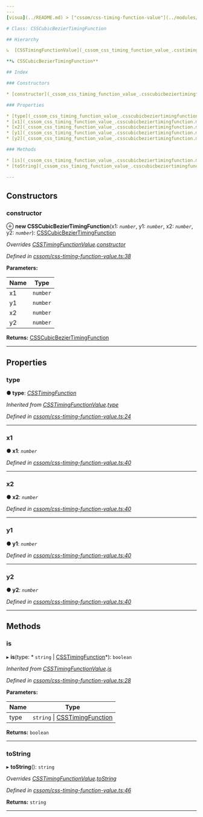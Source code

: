 ```yaml
---
---
[visua](../README.md) > ["cssom/css-timing-function-value"](../modules/_cssom_css_timing_function_value_.md) > [CSSCubicBezierTimingFunction](../classes/_cssom_css_timing_function_value_.csscubicbeziertimingfunction.md)

# Class: CSSCubicBezierTimingFunction

## Hierarchy

↳  [CSSTimingFunctionValue](_cssom_css_timing_function_value_.csstimingfunctionvalue.md)

**↳ CSSCubicBezierTimingFunction**

## Index

### Constructors

* [constructor](_cssom_css_timing_function_value_.csscubicbeziertimingfunction.md#constructor)

### Properties

* [type](_cssom_css_timing_function_value_.csscubicbeziertimingfunction.md#type)
* [x1](_cssom_css_timing_function_value_.csscubicbeziertimingfunction.md#x1)
* [x2](_cssom_css_timing_function_value_.csscubicbeziertimingfunction.md#x2)
* [y1](_cssom_css_timing_function_value_.csscubicbeziertimingfunction.md#y1)
* [y2](_cssom_css_timing_function_value_.csscubicbeziertimingfunction.md#y2)

### Methods

* [is](_cssom_css_timing_function_value_.csscubicbeziertimingfunction.md#is)
* [toString](_cssom_css_timing_function_value_.csscubicbeziertimingfunction.md#tostring)

---
```


## Constructors

<a id="constructor"></a>

###  constructor

⊕ **new CSSCubicBezierTimingFunction**(x1: *`number`*, y1: *`number`*, x2: *`number`*, y2: *`number`*): [CSSCubicBezierTimingFunction](_cssom_css_timing_function_value_.csscubicbeziertimingfunction.md)

*Overrides [CSSTimingFunctionValue](_cssom_css_timing_function_value_.csstimingfunctionvalue.md).[constructor](_cssom_css_timing_function_value_.csstimingfunctionvalue.md#constructor)*

*Defined in [cssom/css-timing-function-value.ts:38](https://github.com/umbopepato/visua/blob/221e6a0/src/cssom/css-timing-function-value.ts#L38)*

**Parameters:**

| Name | Type |
| ------ | ------ |
| x1 | `number` |
| y1 | `number` |
| x2 | `number` |
| y2 | `number` |

**Returns:** [CSSCubicBezierTimingFunction](_cssom_css_timing_function_value_.csscubicbeziertimingfunction.md)

___

## Properties

<a id="type"></a>

###  type

**● type**: *[CSSTimingFunction](../enums/_cssom_css_timing_function_value_.csstimingfunction.md)*

*Inherited from [CSSTimingFunctionValue](_cssom_css_timing_function_value_.csstimingfunctionvalue.md).[type](_cssom_css_timing_function_value_.csstimingfunctionvalue.md#type)*

*Defined in [cssom/css-timing-function-value.ts:24](https://github.com/umbopepato/visua/blob/221e6a0/src/cssom/css-timing-function-value.ts#L24)*

___
<a id="x1"></a>

###  x1

**● x1**: *`number`*

*Defined in [cssom/css-timing-function-value.ts:40](https://github.com/umbopepato/visua/blob/221e6a0/src/cssom/css-timing-function-value.ts#L40)*

___
<a id="x2"></a>

###  x2

**● x2**: *`number`*

*Defined in [cssom/css-timing-function-value.ts:40](https://github.com/umbopepato/visua/blob/221e6a0/src/cssom/css-timing-function-value.ts#L40)*

___
<a id="y1"></a>

###  y1

**● y1**: *`number`*

*Defined in [cssom/css-timing-function-value.ts:40](https://github.com/umbopepato/visua/blob/221e6a0/src/cssom/css-timing-function-value.ts#L40)*

___
<a id="y2"></a>

###  y2

**● y2**: *`number`*

*Defined in [cssom/css-timing-function-value.ts:40](https://github.com/umbopepato/visua/blob/221e6a0/src/cssom/css-timing-function-value.ts#L40)*

___

## Methods

<a id="is"></a>

###  is

▸ **is**(type: * `string` &#124; [CSSTimingFunction](../enums/_cssom_css_timing_function_value_.csstimingfunction.md)*): `boolean`

*Inherited from [CSSTimingFunctionValue](_cssom_css_timing_function_value_.csstimingfunctionvalue.md).[is](_cssom_css_timing_function_value_.csstimingfunctionvalue.md#is)*

*Defined in [cssom/css-timing-function-value.ts:28](https://github.com/umbopepato/visua/blob/221e6a0/src/cssom/css-timing-function-value.ts#L28)*

**Parameters:**

| Name | Type |
| ------ | ------ |
| type |  `string` &#124; [CSSTimingFunction](../enums/_cssom_css_timing_function_value_.csstimingfunction.md)|

**Returns:** `boolean`

___
<a id="tostring"></a>

###  toString

▸ **toString**(): `string`

*Overrides [CSSTimingFunctionValue](_cssom_css_timing_function_value_.csstimingfunctionvalue.md).[toString](_cssom_css_timing_function_value_.csstimingfunctionvalue.md#tostring)*

*Defined in [cssom/css-timing-function-value.ts:46](https://github.com/umbopepato/visua/blob/221e6a0/src/cssom/css-timing-function-value.ts#L46)*

**Returns:** `string`

___

